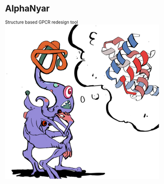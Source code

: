 # AlphaNyar
Structure based GPCR redesign tool
![image](https://github.com/CHTiansweet/AlphaNyar/blob/main/AlphaNyar.png)
